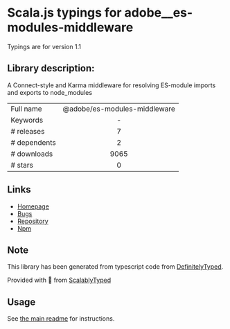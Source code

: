 
# Scala.js typings for adobe__es-modules-middleware

Typings are for version 1.1

## Library description:
A Connect-style and Karma middleware for resolving ES-module imports and exports to node_modules

|                    |                 |
| ------------------ | :-------------: |
| Full name          | @adobe/es-modules-middleware |
| Keywords           | - |
| # releases         | 7 |
| # dependents       | 2 |
| # downloads        | 9065 |
| # stars            | 0 |

## Links
- [Homepage](https://github.com/adobe/es-modules-middleware#readme)
- [Bugs](https://github.com/adobe/es-modules-middleware/issues)
- [Repository](https://github.com/adobe/es-modules-middleware)
- [Npm](https://www.npmjs.com/package/%40adobe%2Fes-modules-middleware)
    


## Note
This library has been generated from typescript code from [DefinitelyTyped](https://definitelytyped.org).

Provided with :purple_heart: from [ScalablyTyped](https://github.com/oyvindberg/ScalablyTyped)

## Usage
See [the main readme](../../readme.md) for instructions.


